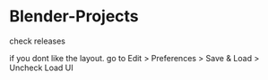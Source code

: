 # Blender-Projects
check releases

if you dont like the layout. go to Edit > Preferences > Save & Load > Uncheck Load UI
